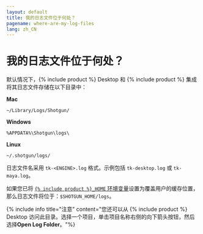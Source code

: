 ```yaml
---
layout: default
title: 我的日志文件位于何处？
pagename: where-are-my-log-files
lang: zh_CN
---
```


# 我的日志文件位于何处？

默认情况下，{% include product %} Desktop 和 {% include product %} 集成将其日志文件存储在以下目录中：

**Mac**

`~/Library/Logs/Shotgun/`

**Windows**

`%APPDATA%\Shotgun\logs\`

**Linux**

`~/.shotgun/logs/`

日志文件名采用 `tk-<ENGINE>.log` 格式。示例包括 `tk-desktop.log` 或 `tk-maya.log`。

如果您已将 [`{% include product %}_HOME` 环境变量](http://developer.shotgunsoftware.com/tk-core/utils.html#localfilestoragemanager)设置为覆盖用户的缓存位置，那么日志文件将位于：`$SHOTGUN_HOME/logs`。

{% include info title="注意" content="您还可以从 {% include product %} Desktop 访问此目录。选择一个项目，单击项目名称右侧的向下箭头按钮，然后选择**Open Log Folder**。"%}
